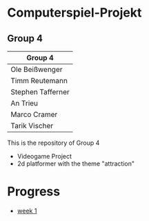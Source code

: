 # Computerspiel-Projekt

## Group 4

| Group 4 |
| -----------------  |
| Ole Beißwenger     |
| Timm Reutemann     |
| Stephen Tafferner  |
| An Trieu           |
| Marco Cramer       |
| Tarik Vischer      |

This is the repository of Group 4 <br/>
- Videogame Project
- 2d platformer with the theme "attraction"

# Progress
* [week 1](week1/index.md)
